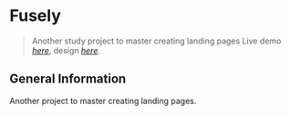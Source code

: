# Fusely

> Another study project to master creating landing pages
> Live demo [_here_](https://github.com/excitexcite/fusely), design [_here_](<https://www.figma.com/file/oqP0waZsYF79YQUmLpP2qO/fusely---free-landing-page-(Community)?node-id=88%3A130>).

## General Information

Another project to master creating landing pages.
